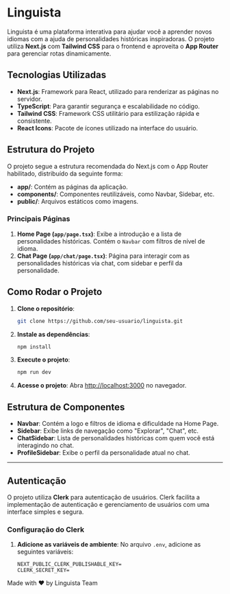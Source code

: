 
# Linguista

Linguista é uma plataforma interativa para ajudar você a aprender novos idiomas com a ajuda de personalidades históricas inspiradoras. O projeto utiliza **Next.js** com **Tailwind CSS** para o frontend e aproveita o **App Router** para gerenciar rotas dinamicamente.

## Tecnologias Utilizadas

- **Next.js**: Framework para React, utilizado para renderizar as páginas no servidor.
- **TypeScript**: Para garantir segurança e escalabilidade no código.
- **Tailwind CSS**: Framework CSS utilitário para estilização rápida e consistente.
- **React Icons**: Pacote de ícones utilizado na interface do usuário.

## Estrutura do Projeto

O projeto segue a estrutura recomendada do Next.js com o App Router habilitado, distribuído da seguinte forma:

- **app/**: Contém as páginas da aplicação.
- **components/**: Componentes reutilizáveis, como Navbar, Sidebar, etc.
- **public/**: Arquivos estáticos como imagens.

### Principais Páginas

1. **Home Page (`app/page.tsx`)**: Exibe a introdução e a lista de personalidades históricas. Contém o `Navbar` com filtros de nível de idioma.
2. **Chat Page (`app/chat/page.tsx`)**: Página para interagir com as personalidades históricas via chat, com sidebar e perfil da personalidade.

## Como Rodar o Projeto

1. **Clone o repositório**:
    ```bash
    git clone https://github.com/seu-usuario/linguista.git
    ```

2. **Instale as dependências**:
    ```bash
    npm install
    ```

3. **Execute o projeto**:
    ```bash
    npm run dev
    ```

4. **Acesse o projeto**:
    Abra [http://localhost:3000](http://localhost:3000) no navegador.

## Estrutura de Componentes

- **Navbar**: Contém a logo e filtros de idioma e dificuldade na Home Page.
- **Sidebar**: Exibe links de navegação como "Explorar", "Chat", etc.
- **ChatSidebar**: Lista de personalidades históricas com quem você está interagindo no chat.
- **ProfileSidebar**: Exibe o perfil da personalidade atual no chat.

---

## Autenticação

O projeto utiliza **Clerk** para autenticação de usuários. Clerk facilita a implementação de autenticação e gerenciamento de usuários com uma interface simples e segura.

### Configuração do Clerk

1. **Adicione as variáveis de ambiente**:
    No arquivo `.env`, adicione as seguintes variáveis:
    ```env
    NEXT_PUBLIC_CLERK_PUBLISHABLE_KEY=
    CLERK_SECRET_KEY=
    ```

Made with ❤️ by Linguista Team

